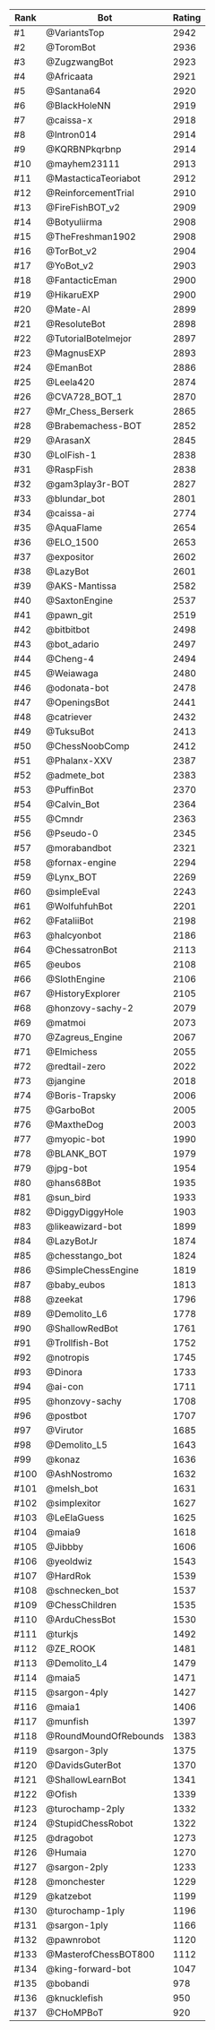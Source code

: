 Rank|Bot|Rating
---|---|---
#1|@VariantsTop|2942
#2|@ToromBot|2936
#3|@ZugzwangBot|2923
#4|@Africaata|2921
#5|@Santana64|2920
#6|@BlackHoleNN|2919
#7|@caissa-x|2918
#8|@Intron014|2914
#9|@KQRBNPkqrbnp|2914
#10|@mayhem23111|2913
#11|@MastacticaTeoriabot|2912
#12|@ReinforcementTrial|2910
#13|@FireFishBOT_v2|2909
#14|@Botyuliirma|2908
#15|@TheFreshman1902|2908
#16|@TorBot_v2|2904
#17|@YoBot_v2|2903
#18|@FantacticEman|2900
#19|@HikaruEXP|2900
#20|@Mate-AI|2899
#21|@ResoluteBot|2898
#22|@TutorialBotelmejor|2897
#23|@MagnusEXP|2893
#24|@EmanBot|2886
#25|@Leela420|2874
#26|@CVA728_BOT_1|2870
#27|@Mr_Chess_Berserk|2865
#28|@Brabemachess-BOT|2852
#29|@ArasanX|2845
#30|@LolFish-1|2838
#31|@RaspFish|2838
#32|@gam3play3r-BOT|2827
#33|@blundar_bot|2801
#34|@caissa-ai|2774
#35|@AquaFlame|2654
#36|@ELO_1500|2653
#37|@expositor|2602
#38|@LazyBot|2601
#39|@AKS-Mantissa|2582
#40|@SaxtonEngine|2537
#41|@pawn_git|2519
#42|@bitbitbot|2498
#43|@bot_adario|2497
#44|@Cheng-4|2494
#45|@Weiawaga|2480
#46|@odonata-bot|2478
#47|@OpeningsBot|2441
#48|@catriever|2432
#49|@TuksuBot|2413
#50|@ChessNoobComp|2412
#51|@Phalanx-XXV|2387
#52|@admete_bot|2383
#53|@PuffinBot|2370
#54|@Calvin_Bot|2364
#55|@Cmndr|2363
#56|@Pseudo-0|2345
#57|@morabandbot|2321
#58|@fornax-engine|2294
#59|@Lynx_BOT|2269
#60|@simpleEval|2243
#61|@WolfuhfuhBot|2201
#62|@FataliiBot|2198
#63|@halcyonbot|2186
#64|@ChessatronBot|2113
#65|@eubos|2108
#66|@SlothEngine|2106
#67|@HistoryExplorer|2105
#68|@honzovy-sachy-2|2079
#69|@matmoi|2073
#70|@Zagreus_Engine|2067
#71|@Elmichess|2055
#72|@redtail-zero|2022
#73|@jangine|2018
#74|@Boris-Trapsky|2006
#75|@GarboBot|2005
#76|@MaxtheDog|2003
#77|@myopic-bot|1990
#78|@BLANK_BOT|1979
#79|@jpg-bot|1954
#80|@hans68Bot|1935
#81|@sun_bird|1933
#82|@DiggyDiggyHole|1903
#83|@likeawizard-bot|1899
#84|@LazyBotJr|1874
#85|@chesstango_bot|1824
#86|@SimpleChessEngine|1819
#87|@baby_eubos|1813
#88|@zeekat|1796
#89|@Demolito_L6|1778
#90|@ShallowRedBot|1761
#91|@Trollfish-Bot|1752
#92|@notropis|1745
#93|@Dinora|1733
#94|@ai-con|1711
#95|@honzovy-sachy|1708
#96|@postbot|1707
#97|@Virutor|1685
#98|@Demolito_L5|1643
#99|@konaz|1636
#100|@AshNostromo|1632
#101|@melsh_bot|1631
#102|@simplexitor|1627
#103|@LeElaGuess|1625
#104|@maia9|1618
#105|@Jibbby|1606
#106|@yeoldwiz|1543
#107|@HardRok|1539
#108|@schnecken_bot|1537
#109|@ChessChildren|1535
#110|@ArduChessBot|1530
#111|@turkjs|1492
#112|@ZE_ROOK|1481
#113|@Demolito_L4|1479
#114|@maia5|1471
#115|@sargon-4ply|1427
#116|@maia1|1406
#117|@munfish|1397
#118|@RoundMoundOfRebounds|1383
#119|@sargon-3ply|1375
#120|@DavidsGuterBot|1370
#121|@ShallowLearnBot|1341
#122|@Ofish|1339
#123|@turochamp-2ply|1332
#124|@StupidChessRobot|1322
#125|@dragobot|1273
#126|@Humaia|1270
#127|@sargon-2ply|1233
#128|@monchester|1229
#129|@katzebot|1199
#130|@turochamp-1ply|1196
#131|@sargon-1ply|1166
#132|@pawnrobot|1120
#133|@MasterofChessBOT800|1112
#134|@king-forward-bot|1047
#135|@bobandi|978
#136|@knucklefish|950
#137|@CHoMPBoT|920
